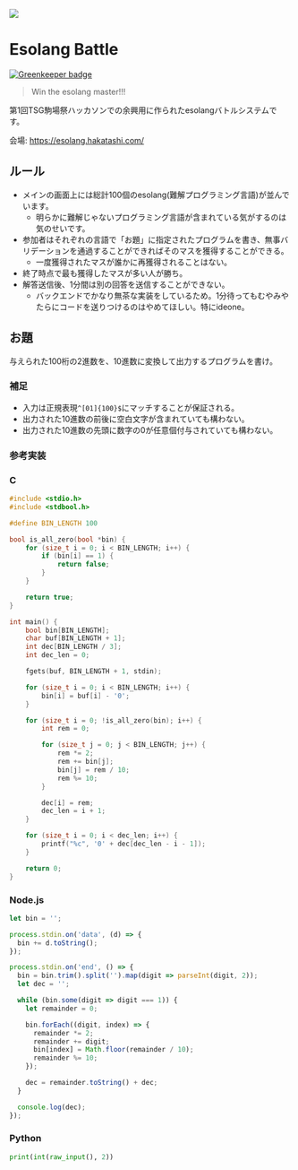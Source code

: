 ![](https://i.imgur.com/RX2OjpL.png)

# Esolang Battle

[![Greenkeeper badge](https://badges.greenkeeper.io/hakatashi/esolang-battle.svg)](https://greenkeeper.io/)

> Win the esolang master!!!

第1回TSG駒場祭ハッカソンでの余興用に作られたesolangバトルシステムです。

会場: https://esolang.hakatashi.com/

## ルール

* メインの画面上には総計100個のesolang(難解プログラミング言語)が並んでいます。
	* 明らかに難解じゃないプログラミング言語が含まれている気がするのは気のせいです。
* 参加者はそれぞれの言語で「お題」に指定されたプログラムを書き、無事バリデーションを通過することができればそのマスを獲得することができる。
	* 一度獲得されたマスが誰かに再獲得されることはない。
* 終了時点で最も獲得したマスが多い人が勝ち。
* 解答送信後、1分間は別の回答を送信することができない。
	* バックエンドでかなり無茶な実装をしているため。1分待ってもむやみやたらにコードを送りつけるのはやめてほしい。特にideone。

## お題

与えられた100桁の2進数を、10進数に変換して出力するプログラムを書け。

### 補足

* 入力は正規表現`^[01]{100}$`にマッチすることが保証される。
* 出力された10進数の前後に空白文字が含まれていても構わない。
* 出力された10進数の先頭に数字の0が任意個付与されていても構わない。

### 参考実装

### C

```c
#include <stdio.h>
#include <stdbool.h>

#define BIN_LENGTH 100

bool is_all_zero(bool *bin) {
	for (size_t i = 0; i < BIN_LENGTH; i++) {
		if (bin[i] == 1) {
			return false;
		}
	}

	return true;
}

int main() {
	bool bin[BIN_LENGTH];
	char buf[BIN_LENGTH + 1];
	int dec[BIN_LENGTH / 3];
	int dec_len = 0;

	fgets(buf, BIN_LENGTH + 1, stdin);

	for (size_t i = 0; i < BIN_LENGTH; i++) {
		bin[i] = buf[i] - '0';
	}

	for (size_t i = 0; !is_all_zero(bin); i++) {
		int rem = 0;

		for (size_t j = 0; j < BIN_LENGTH; j++) {
			rem *= 2;
			rem += bin[j];
			bin[j] = rem / 10;
			rem %= 10;
		}

		dec[i] = rem;
		dec_len = i + 1;
	}

	for (size_t i = 0; i < dec_len; i++) {
		printf("%c", '0' + dec[dec_len - i - 1]);
	}

	return 0;
}
```

### Node.js

```js
let bin = '';

process.stdin.on('data', (d) => {
  bin += d.toString();
});

process.stdin.on('end', () => {
  bin = bin.trim().split('').map(digit => parseInt(digit, 2));
  let dec = '';

  while (bin.some(digit => digit === 1)) {
    let remainder = 0;

    bin.forEach((digit, index) => {
      remainder *= 2;
      remainder += digit;
      bin[index] = Math.floor(remainder / 10);
      remainder %= 10;
    });

    dec = remainder.toString() + dec;
  }

  console.log(dec);
});
```

### Python

```python
print(int(raw_input(), 2))
```
